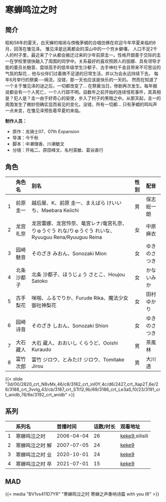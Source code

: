 # 寒蝉鸣泣之时


## 简介

昭和58年的夏天，白天蝉的喧闹与傍晚茅蜩的合唱仿佛在欢迎今年早夏来临的6月，回荡在雏见泽。
雏见泽是远离都会的深山中的一个穷乡僻壤。
人口不足2千人的村子里，最近来了个从都会搬迁过来的少年前原圭一。性格开朗善于交际的圭一在学校里很快融入了周围的同学中。关系最好的喜欢照顾人的丽娜、具有领导才能的委员长魅音、盘球高手的低年级学生沙都子、古手神社千金且带来不可思议的气氛的梨花…
他与伙伴们过着微不足道的日常生活，并以为会永远持续下去。
每年6月举行的祭奠---绵流，没错，那一天也应该是快乐的一天的。
然而在知道了一个关于雏见泽的谜之后，一切都改变了…
在祭奠当日，惨剧再次发生。每年据说都会有一个人死亡，一个人行踪不明。自数年之前开始的连续怪死事件，其真相是？犯人是？圭一由于好奇心的驱使，步入了村子的黑暗之中。从那天起，圭一的周围发生了微妙但确实显而易见的变化。没错，所有一切都…
只有茅蜩的鸣叫声一点未变，在雏见泽预告着早夏的来临。

**制作人员：**
- 原作：龙骑士07、07th Expansion
- 导演：今千秋
- 脚本：中濑理香、川濑敏文
- 分镜：开祐二、原田峰文、名村英敏、葛谷直行

## 角色

|     |   角色名   |   别名  | 性别 |  配音  |
|:--- |:------  |:----      |:---  |:--   |
| 1 | 前原圭一 | 越后屋、K、前原 圭一、まえばら けいいち、Maebara Keiichi | 男 | 保志総一朗 |
| 2 | 龙宫礼奈 | 龙宫蕾娜、龙宫怜奈、竜宮レナ/竜宮礼奈、りゅうぐう れな/りゅうぐう れいな、Ryuuguu Rena/Ryuuguu Reina | 女 | 中原麻衣 |
| 3 | 园崎魅音 | そのざき みおん、Sonozaki Mion | 女 | ゆきのさつき |
| 4 | 北条沙都子 | 北条 沙都子、ほうじょう さとこ、Houjou Satoko | 女 | かないみか |
| 5 | 古手梨花 | 咪啪、ふるでりか、Furude Rika、魔法少女 御社神梨花 | 女 | 田村ゆかり |
| 6 | 园崎诗音 | そのざき しおん、Sonozaki Shion | 女 | ゆきのさつき |
| 7 | 大石藏人 | 大石 蔵人、おおいし くらうど、Ooishi Kuraudo | 男 | 茶風林 |
| 8 | 富竹次郎 | 富竹 ジロウ、とみたけ ジロウ、Tomitake Jirou | 男 | 大川透 |

{{< slide "3d/00/2820_crt_N8vMx,46/c8/3182_crt_inI0Y,4c/d6/2427_crt_Xap2T,6e/26/3188_crt_3vvIg,43/cb/3187_crt_STt12,9b/69/3186_crt_Le3aS,f0/23/3191_crt_anidb,76/6e/3192_crt_anidb" >}}



## 系列

|     |   系列名   |   首播时间  | 话数/时长  | 观看地址 |
|:---  |:------    |:----      |:---       |:---  |
| 1 | 寒蝉鸣泣之时 | 2006-04-04 | 26 | [keke9](https://www.keke9.app/search?k=寒蝉鸣泣之时),silisili  |
| 2 | 寒蝉鸣泣之时 解 | 2007-07-05 | 24 | [keke9](https://www.keke9.app/search?k=寒蝉鸣泣之时)  |
| 3 | 寒蝉鸣泣之时 业 | 2020-10-01 | 24 | [keke9](https://www.keke9.app/search?k=寒蝉鸣泣之时) |
| 4 | 寒蝉鸣泣之时 卒 | 2021-07-01 | 15 | [keke9](https://www.keke9.app/search?k=寒蝉鸣泣之时) |

<!--

## 配乐

{{< music auto="https://y.qq.com/n/yqq/album/.html" >}}

-->


## MAD

{{< media  "BV1vs411D7YR" 
"寒蝉鸣泣之时 寒蝉之声奏响诗篇 with you 绊" >}}

